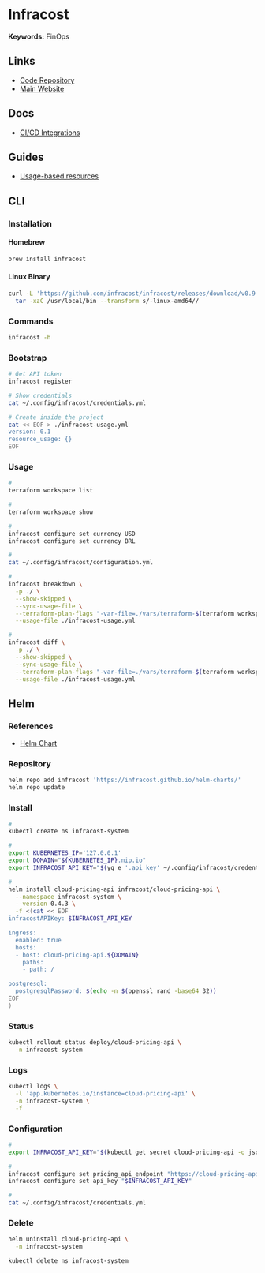 # Infracost

<!--
https://github.com/infracost/infracost-atlantis
https://github.com/marketplace/actions/infracost
-->

**Keywords:** FinOps

## Links

- [Code Repository](https://github.com/infracost/infracost)
- [Main Website](https://infracost.io/)

## Docs

- [CI/CD Integrations](https://infracost.io/docs/integrations/cicd)

## Guides

- [Usage-based resources](https://infracost.io/docs/usage_based_resources/)

## CLI

### Installation

#### Homebrew

```sh
brew install infracost
```

#### Linux Binary

```sh
curl -L 'https://github.com/infracost/infracost/releases/download/v0.9.3/infracost-linux-amd64.tar.gz' | \
  tar -xzC /usr/local/bin --transform s/-linux-amd64//
```

### Commands

```sh
infracost -h
```

### Bootstrap

```sh
# Get API token
infracost register

# Show credentials
cat ~/.config/infracost/credentials.yml

# Create inside the project
cat << EOF > ./infracost-usage.yml
version: 0.1
resource_usage: {}
EOF
```

### Usage

```sh
#
terraform workspace list

#
terraform workspace show

#
infracost configure set currency USD
infracost configure set currency BRL

#
cat ~/.config/infracost/configuration.yml

#
infracost breakdown \
  -p ./ \
  --show-skipped \
  --sync-usage-file \
  --terraform-plan-flags "-var-file=./vars/terraform-$(terraform workspace show).tfvars" \
  --usage-file ./infracost-usage.yml

#
infracost diff \
  -p ./ \
  --show-skipped \
  --sync-usage-file \
  --terraform-plan-flags "-var-file=./vars/terraform-$(terraform workspace show).tfvars" \
  --usage-file ./infracost-usage.yml
```

## Helm

### References

- [Helm Chart](https://github.com/infracost/helm-charts/tree/master/charts/cloud-pricing-api)

### Repository

```sh
helm repo add infracost 'https://infracost.github.io/helm-charts/'
helm repo update
```

### Install

```sh
#
kubectl create ns infracost-system

#
export KUBERNETES_IP='127.0.0.1'
export DOMAIN="${KUBERNETES_IP}.nip.io"
export INFRACOST_API_KEY="$(yq e '.api_key' ~/.config/infracost/credentials.yml)"

#
helm install cloud-pricing-api infracost/cloud-pricing-api \
  --namespace infracost-system \
  --version 0.4.3 \
  -f <(cat << EOF
infracostAPIKey: $INFRACOST_API_KEY

ingress:
  enabled: true
  hosts:
  - host: cloud-pricing-api.${DOMAIN}
    paths:
    - path: /

postgresql:
  postgresqlPassword: $(echo -n $(openssl rand -base64 32))
EOF
)
```

### Status

```sh
kubectl rollout status deploy/cloud-pricing-api \
  -n infracost-system
```

### Logs

```sh
kubectl logs \
  -l 'app.kubernetes.io/instance=cloud-pricing-api' \
  -n infracost-system \
  -f
```

### Configuration

```sh
#
export INFRACOST_API_KEY="$(kubectl get secret cloud-pricing-api -o jsonpath='{.data.self-hosted-infracost-api-key}' -n infracost-system | base64 -d)"

#
infracost configure set pricing_api_endpoint "https://cloud-pricing-api.${DOMAIN}"
infracost configure set api_key "$INFRACOST_API_KEY"

#
cat ~/.config/infracost/credentials.yml
```

<!--
INFRACOST_PRICING_API_ENDPOINT
INFRACOST_API_KEY
-->

### Delete

```sh
helm uninstall cloud-pricing-api \
  -n infracost-system

kubectl delete ns infracost-system
```
